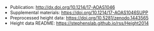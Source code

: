 - Publication: http://dx.doi.org/10.1214/17-AOAS1046
- Supplemental materials: https://doi.org/10.1214/17-AOAS1046SUPP
- Preprocessed height data: https://doi.org/10.5281/zenodo.1443565
- Height data README: https://stephenslab.github.io/rss/Height2014   
